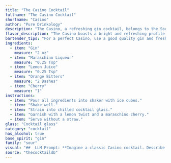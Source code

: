 ```yaml
---
title: "The Casino Cocktail"
fullname: "The Casino Cocktail"
shortname: "Casino"
author: "Pure Drinkology"
description: "The Casino, a refreshing gin cocktail, belongs to the Sour family. It emerged in the early 20th century, likely in the United States, and is a twist on the classic Whiskey Sour, replacing whiskey with gin and adding a touch of Maraschino Liqueur. "
flavor_description: "The Casino boasts a bright and refreshing profile. Gin's juniper notes dance with the sweet, cherry-almond flavors of Maraschino, balanced by tart lemon juice.  A whisper of orange bitters adds complexity and a touch of warmth. The cherry garnish lends a final, fruity sweetness, making this a classic and satisfying cocktail. "
bartender_tips: "For a perfect Casino, use a good quality gin and fresh lemon juice. Shake well with ice to ensure a proper chill and dilution.  Don't be afraid to use a generous pour of orange bitters for a complex aroma. A maraschino cherry garnish is essential, but opt for a high-quality one for a richer flavor. "
ingredients:
  - item: "Gin"
    measure: "2 oz"
  - item: "Maraschino Liqueur"
    measure: "0.25 Tsp"
  - item: "Lemon Juice"
    measure: "0.25 Tsp"
  - item: "Orange Bitters"
    measure: "2 Dashes"
  - item: "Cherry"
    measure: "1"
instructions:
  - item: "Pour all ingredients into shaker with ice cubes."
  - item: "Shake well."
  - item: "Strain into chilled cocktail glass."
  - item: "Garnish with a lemon twist and a maraschino cherry."
  - item: "Serve without a straw."
glass: "Cocktail glass"
category: "cocktail"
has_alcohol: true
base_spirit: "gin"
family: "sour"
visual: "##  LLM Prompt: **Imagine a classic Casino cocktail. Describe its appearance in detail. Consider the following:*** **Color:**  What shade of orange does the cocktail have? Is it bright and vibrant, or more muted and mellow?  * **Clarity:** Is the Casino crystal clear, or does it have a slight haze or cloudiness? * **Texture:** Does the cocktail have any visible layers? Does it have a smooth, silky texture, or something more viscous?* **Garnish:**  Describe the cherry on top. Is it a maraschino cherry, a fresh cherry, or something else entirely? Is it perched on the rim, floating in the drink, or nestled inside?* **Glassware:**  What type of glass is the Casino served in? A coupe glass, a martini glass, or something else? How does the shape of the glass enhance its appearance?* **Overall Impression:**  What is the first impression you get when you see a Casino cocktail?  Elegant? Refreshing? Classic?**Please describe the Casino cocktail in a vivid and detailed way, capturing its visual appeal.** "
source: "thecocktaildb"
---
```


